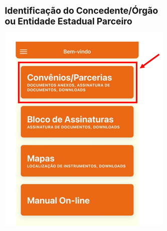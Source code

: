 # Identificação do Concedente/Órgão ou Entidade Estadual Parceiro

![](../../.gitbook/assets/image%20%2849%29.png)

